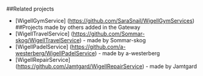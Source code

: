 ##Related projects
- [WigellGymService] (https://github.com/SaraSnail/WigellGymServices)
##Projects made by others added in the Gateway
- [WigellTravelService] (https://github.com/Sommar-skog/WigellTravelService) - made by Sommar-skog
- [WigellPadelService] (https://github.com/a-westerberg/WigellPadelService) - made by a-westerberg
- [WigellRepairService] (https://github.com/Jamtgard/WigellRepairService) - made by Jamtgard
